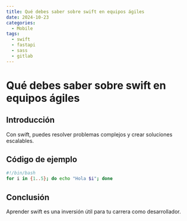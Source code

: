 ```yaml
---
title: Qué debes saber sobre swift en equipos ágiles
date: 2024-10-23
categories:
  - Mobile
tags:
  - swift
  - fastapi
  - sass
  - gitlab
---
```


# Qué debes saber sobre swift en equipos ágiles

## Introducción

Con swift, puedes resolver problemas complejos y crear soluciones escalables.

## Código de ejemplo

```bash
#!/bin/bash
for i in {1..5}; do echo "Hola $i"; done
```

## Conclusión

Aprender swift es una inversión útil para tu carrera como desarrollador.